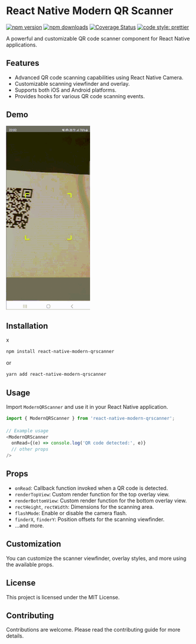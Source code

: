 
# React Native Modern QR Scanner


[![npm version](https://img.shields.io/npm/v/react-native-modern-qrscanner)](https://www.npmjs.com/package/react-native-modern-qrscanner)
[![npm downloads](https://img.shields.io/npm/dw/react-native-modern-qrscanner)](https://www.npmjs.com/package/react-native-modern-qrscanner)
[![Coverage Status](https://coveralls.io/repos/github/calintamas/react-native-modern-qrscanner/badge.svg?branch=master)](https://coveralls.io/github/calintamas/react-native-modern-qrscanner?branch=main)
[![code style: prettier](https://img.shields.io/badge/code_style-prettier-ff69b4.svg)](https://github.com/prettier/prettier)


A powerful and customizable QR code scanner component for React Native applications.

## Features

- Advanced QR code scanning capabilities using React Native Camera.
- Customizable scanning viewfinder and overlay.
- Supports both iOS and Android platforms.
- Provides hooks for various QR code scanning events.


## Demo


![toast gif](./docs/demo.gif)


## Installation
x
```bash
npm install react-native-modern-qrscanner
```

or

```bash
yarn add react-native-modern-qrscanner
```

## Usage

Import `ModernQRScanner` and use it in your React Native application.

```javascript
import { ModernQRScanner } from 'react-native-modern-qrscanner';

// Example usage
<ModernQRScanner
  onRead={(e) => console.log('QR code detected:', e)}
  // other props
/>
```

## Props

- `onRead`: Callback function invoked when a QR code is detected.
- `renderTopView`: Custom render function for the top overlay view.
- `renderBottomView`: Custom render function for the bottom overlay view.
- `rectHeight`, `rectWidth`: Dimensions for the scanning area.
- `flashMode`: Enable or disable the camera flash.
- `finderX`, `finderY`: Position offsets for the scanning viewfinder.
- ...and more.

## Customization

You can customize the scanner viewfinder, overlay styles, and more using the available props.

## License

This project is licensed under the MIT License.

## Contributing

Contributions are welcome. Please read the contributing guide for more details.
